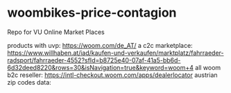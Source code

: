 # woombikes-price-contagion
Repo for VU Online Market Places

products with uvp: https://woom.com/de_AT/
a c2c marketplace: https://www.willhaben.at/iad/kaufen-und-verkaufen/marktplatz/fahrraeder-radsport/fahrraeder-4552?sfId=b8725e40-07af-41a5-bb6d-6d32deed8220&rows=30&isNavigation=true&keyword=woom+4
all woom b2c reseller: https://intl-checkout.woom.com/apps/dealerlocator
austrian zip codes data: 

